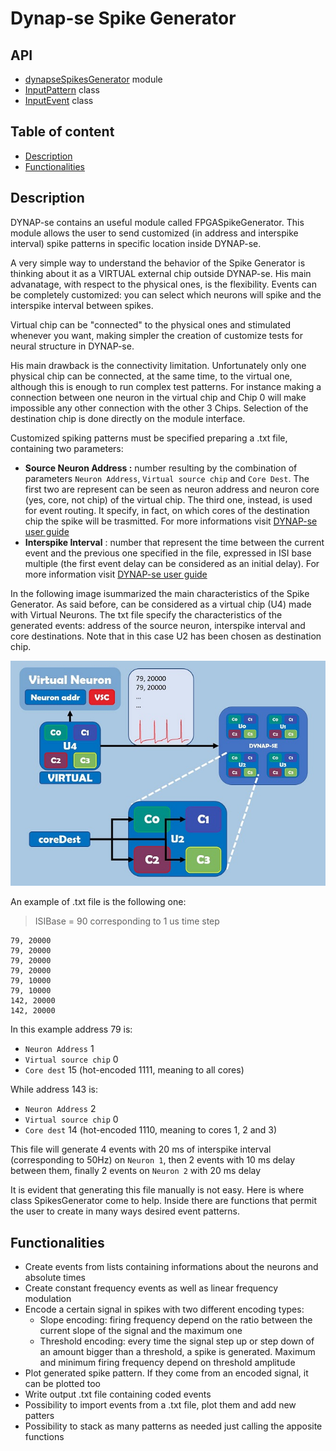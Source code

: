 # Dynap-se Spike Generator
## API
* [dynapseSpikesGenerator](dynapseSpikesGenerator.html) module
* [InputPattern](InputPattern.html) class
* [InputEvent](InputEvent.html) class

## Table of content
* [Description](#description)
* [Functionalities](#functionalities)

## Description
DYNAP-se contains an useful module called FPGASpikeGenerator. This module allows the user to send customized (in address and interspike interval) spike patterns in specific location inside DYNAP-se.

A very simple way to understand the behavior of the Spike Generator is thinking about it as a VIRTUAL external chip outside DYNAP-se.
His main advanatage, with respect to the physical ones, is the flexibility. Events can be completely customized: you can select which neurons will spike and the interspike interval between spikes.

Virtual chip can be "connected" to the physical ones and stimulated whenever you want, making simpler the creation of customize tests for neural structure in DYNAP-se.

His main drawback is the connectivity limitation. Unfortunately only one physical chip can be connected, at the same time, to the virtual one, although this is enough to run complex test patterns.
For instance making a connection between one neuron in the virtual chip and Chip 0 will make impossible any other connection with the other 3 Chips.
Selection of the destination chip is done directly on the module interface.

Customized spiking patterns must be specified preparing a .txt file, containing two parameters:
 * **Source Neuron Address :**  number resulting by the combination of parameters `Neuron Address`, `Virtual source chip` and `Core Dest`. The first two are represent can be seen as neuron address and neuron core (yes, core, not chip) of the virtual chip. The third one, instead, is used for event routing. It specify, in fact, on which cores of the destination chip the spike will be trasmitted. For more informations visit [DYNAP-se user guide](https://inilabs.com/support/hardware/user-guide-dynap-se/#h.3prdeugulxol)
 * **Interspike Interval** : number that represent the time between the current event and the previous one specified in the file, expressed in ISI base multiple (the first event delay can be considered as an initial delay). For more information visit [DYNAP-se user guide](https://inilabs.com/support/hardware/user-guide-dynap-se/#h.3prdeugulxol)

In the following image isummarized the main characteristics of the Spike Generator. As said before, can be considered as a virtual chip (U4) made with Virtual Neurons. The txt file specify the characteristics of the generated events: address of the source neuron, interspike interval and core destinations. Note that in this case U2 has been chosen as destination chip.

![altText](images/spikeGen.jpg)

An example of .txt file is the following one:

> ISIBase = 90 corresponding to 1 us time step
```
79, 20000
79, 20000
79, 20000
79, 20000
79, 10000
79, 10000
142, 20000
142, 20000
```
In this example address 79 is:
* `Neuron Address` 1
* `Virtual source chip` 0
* `Core dest` 15 (hot-encoded 1111, meaning to all cores)

While address 143 is:
* `Neuron Address` 2
* `Virtual source chip` 0
* `Core dest` 14 (hot-encoded 1110, meaning to cores 1, 2 and 3)

This file will generate 4 events with 20 ms of interspike interval (corresponding to 50Hz) on `Neuron 1`, then 2 events with 10 ms delay between them, finally 2 events on `Neuron 2` with 20 ms delay

It is evident that generating this file manually is not easy. Here is where class SpikesGenerator come to help. Inside there are functions that permit the user to create in many ways desired event patterns.

## Functionalities
* Create events from lists containing informations about the neurons and absolute times
* Create constant frequency events as well as linear frequency modulation
* Encode a certain signal in spikes with two different encoding types:
  * Slope encoding: firing frequency depend on the ratio between the current slope of the signal and the maximum one
  * Threshold encoding: every time the signal step up or step down of an amount bigger than a threshold, a spike is generated. Maximum and minimum firing frequency depend on threshold amplitude
* Plot generated spike pattern. If they come from an encoded signal, it can be plotted too
* Write output .txt file containing coded events
* Possibility to import events from a .txt file, plot them and add new patters
* Possibility to stack as many patterns as needed just calling the apposite functions
